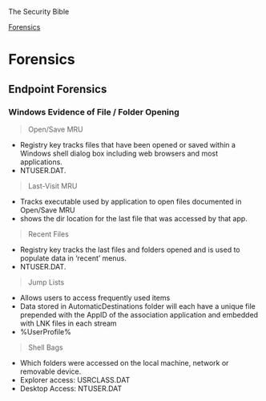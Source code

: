 The Security Bible

[Forensics](#Forensics)


# Forensics
## Endpoint Forensics
### Windows Evidence of File / Folder Opening
> Open/Save MRU
- Registry key tracks files that have been opened or saved within a Windows shell dialog box including web browsers and most applications.
- NTUSER.DAT.

> Last-Visit MRU
- Tracks executable used by application to open files documented in Open/Save MRU
- shows the dir location for the last file that was accessed by that app.

> Recent Files
- Registry key tracks the last files and folders opened and is used to populate data in ‘recent’ menus. 
- NTUSER.DAT.

> Jump Lists
- Allows users to access frequently used items
- Data stored in AutomaticDestinations folder will each have a unique file prepended with the AppID of the association application and embedded with LNK files in each stream
- %UserProfile%

> Shell Bags
- Which folders were accessed on the local machine, network or removable device.
- Explorer access: USRCLASS.DAT
- Desktop Access: NTUSER.DAT

